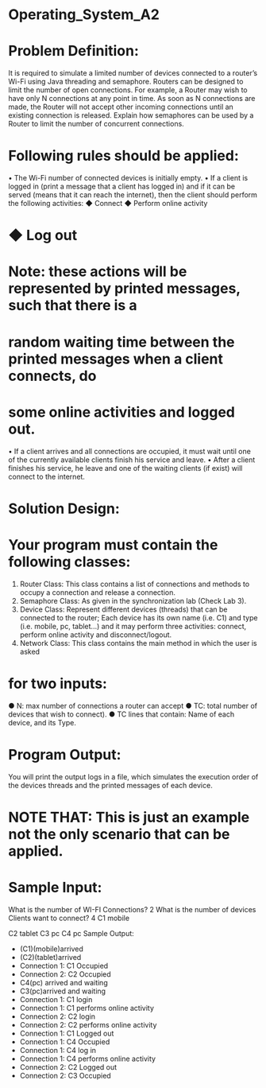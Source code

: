 # Operating_System_A2
# Problem Definition:

It is required to simulate a limited number of devices connected to a router’s Wi-Fi
using Java threading and semaphore. Routers can be designed to limit the number of
open connections. For example, a Router may wish to have only N connections at any
point in time. As soon as N connections are made, the Router will not accept other
incoming connections until an existing connection is released. Explain how
semaphores can be used by a Router to limit the number of concurrent connections.

# Following rules should be applied:

 • The Wi-Fi number of connected devices is initially empty.
 • If a client is logged in (print a message that a client has logged in) and if it can
 be served (means that it can reach the internet), then the client should
 perform the following activities:
 ◆ Connect
 ◆ Perform online activity
# ◆ Log out
# Note: these actions will be represented by printed messages, such that there is a
# random waiting time between the printed messages when a client connects, do
# some online activities and logged out.
 • If a client arrives and all connections are occupied, it must wait until one of
 the currently available clients finish his service and leave.
 • After a client finishes his service, he leave and one of the waiting clients (if
 exist) will connect to the internet.
# Solution Design:
# Your program must contain the following classes:
 1. Router Class: This class contains a list of connections and methods to occupy a
 connection and release a connection.
 2. Semaphore Class: As given in the synchronization lab (Check Lab 3).
 3. Device Class: Represent different devices (threads) that can be connected to the
 router;
 Each device has its own name (i.e. C1) and type (i.e. mobile, pc, tablet...) and it may
 perform three activities: connect, perform online activity and disconnect/logout.
 4. Network Class: This class contains the main method in which the user is asked
# for two inputs:
 ● N: max number of connections a router can accept
 ● TC: total number of devices that wish to connect).
 ● TC lines that contain: Name of each device, and its Type.
# Program Output:
 You will print the output logs in a file, which simulates the execution order of the
 devices threads and the printed messages of each device.
# NOTE THAT: This is just an example not the only scenario that can be applied.
# Sample Input:
What is the number of WI-FI Connections?
2
What is the number of devices Clients want to connect?
4
C1 mobile

C2 tablet
C3 pc
C4 pc
Sample Output:
- (C1)(mobile)arrived
- (C2)(tablet)arrived
- Connection 1: C1 Occupied
- Connection 2: C2 Occupied
- C4(pc) arrived and waiting
- C3(pc)arrived and waiting
- Connection 1: C1 login
- Connection 1: C1 performs online activity
- Connection 2: C2 login
- Connection 2: C2 performs online activity
- Connection 1: C1 Logged out
- Connection 1: C4 Occupied
- Connection 1: C4 log in
- Connection 1: C4 performs online activity
- Connection 2: C2 Logged out
- Connection 2: C3 Occupied
